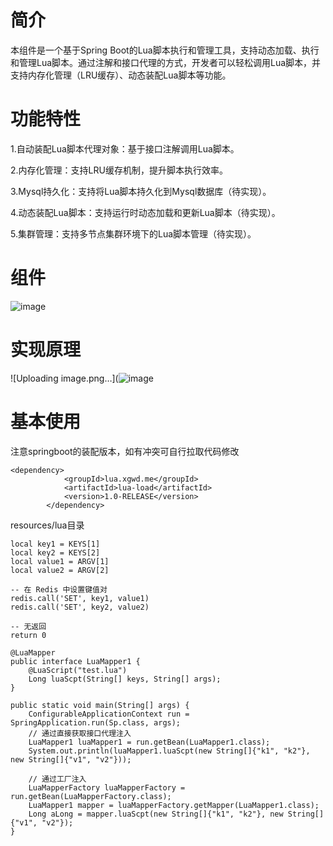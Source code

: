 
# 简介
本组件是一个基于Spring Boot的Lua脚本执行和管理工具，支持动态加载、执行和管理Lua脚本。通过注解和接口代理的方式，开发者可以轻松调用Lua脚本，并支持内存化管理（LRU缓存）、动态装配Lua脚本等功能。

# 功能特性
1.自动装配Lua脚本代理对象：基于接口注解调用Lua脚本。

2.内存化管理：支持LRU缓存机制，提升脚本执行效率。

3.Mysql持久化：支持将Lua脚本持久化到Mysql数据库（待实现）。

4.动态装配Lua脚本：支持运行时动态加载和更新Lua脚本（待实现）。

5.集群管理：支持多节点集群环境下的Lua脚本管理（待实现）。


# 组件
![image](https://github.com/user-attachments/assets/17516334-e121-40bd-9486-a93f90db8368)

# 实现原理
![Uploading image.png…](![image](https://github.com/user-attachments/assets/05177cbd-7769-4cb2-a321-073ac69312b5)

# 基本使用
注意springboot的装配版本，如有冲突可自行拉取代码修改
```
<dependency>
            <groupId>lua.xgwd.me</groupId>
            <artifactId>lua-load</artifactId>
            <version>1.0-RELEASE</version>
        </dependency>
```

resources/lua目录
```
local key1 = KEYS[1]
local key2 = KEYS[2]
local value1 = ARGV[1]
local value2 = ARGV[2]

-- 在 Redis 中设置键值对
redis.call('SET', key1, value1)
redis.call('SET', key2, value2)

-- 无返回
return 0
```

```
@LuaMapper
public interface LuaMapper1 {
    @LuaScript("test.lua")
    Long luaScpt(String[] keys, String[] args);
}
```

``` 
public static void main(String[] args) {
    ConfigurableApplicationContext run = SpringApplication.run(Sp.class, args);
    // 通过直接获取接口代理注入
    LuaMapper1 luaMapper1 = run.getBean(LuaMapper1.class);
    System.out.println(luaMapper1.luaScpt(new String[]{"k1", "k2"}, new String[]{"v1", "v2"}));

    // 通过工厂注入
    LuaMapperFactory luaMapperFactory = run.getBean(LuaMapperFactory.class);
    LuaMapper1 mapper = luaMapperFactory.getMapper(LuaMapper1.class);
    Long aLong = mapper.luaScpt(new String[]{"k1", "k2"}, new String[]{"v1", "v2"});
}
```

